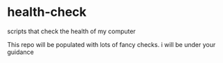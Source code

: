# health-check
scripts that check the health of my computer

This repo will be populated with lots of fancy checks.
i will be under your guidance
